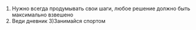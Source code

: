 1) Нужно всегда продумывать свои шаги, любое решение должно быть максимально взвешено
2) Веди дневник
3)Занимайся спортом